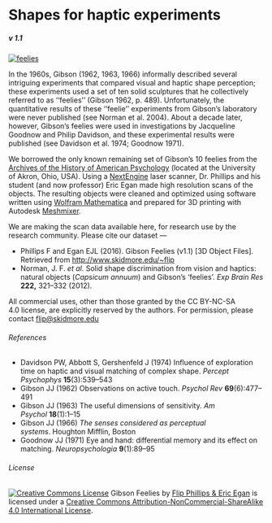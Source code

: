 # Shapes for haptic experiments
##### v 1.1

[![feelies](https://academics.skidmore.edu/blogs/flip/files/2016/09/feelies.png)](https://academics.skidmore.edu/blogs/flip/files/2016/09/feelies.png) 

In the 1960s, Gibson (1962, 1963, 1966) informally described several intriguing experiments that compared visual and haptic shape perception; these experiments used a set of ten solid sculptures that he collectively referred to as ‘‘feelies’’ (Gibson 1962, p. 489). Unfortunately, the quantitative results of these ‘‘feelie’’ experiments from Gibson’s laboratory were never published (see Norman et al. 2004). About a decade later, however, Gibson’s feelies were used in investigations by Jacqueline Goodnow and Philip Davidson, and these experimental results were published (see Davidson et al. 1974; Goodnow 1971).

We borrowed the only known remaining set of Gibson’s 10 feelies from the [Archives of the History of American Psychology](http://www.uakron.edu/chp/) (located at the University of Akron, Ohio, USA). Using a [NextEngine](https://www.nextengine.com) laser scanner, Dr. Phillips and his student (and now professor) Eric Egan made high resolution scans of the objects. The resulting objects were cleaned and optimized using software written using [Wolfram Mathematica](http://wolfram.com) and prepared for 3D printing with Autodesk [Meshmixer](http://www.meshmixer.com).

We are making the scan data available here, for research use by the research community. Please cite our dataset —

*   Phillips F and Egan EJL (2016). Gibson Feelies (v1.1) [3D Object Files]. Retrieved from http://www.skidmore.edu/~flip
*   Norman, J. F. _et al._ Solid shape discrimination from vision and haptics: natural objects (_Capsicum annuum_) and Gibson’s ‘feelies’. _Exp Brain Res_ **222,** 321–332 (2012).

All commercial uses, other than those granted by the CC BY-NC-SA 4.0 license, are explicitly reserved by the authors. For permission, please contact flip@skidmore.edu

###### References

*   Davidson PW, Abbott S, Gershenfeld J (1974) Influence of exploration time on haptic and visual matching of complex shape. _Percept Psychophys_ **15**(3):539–543
*   Gibson JJ (1962) Observations on active touch. _Psychol Rev_ **69**(6):477–491
*   Gibson JJ (1963) The useful dimensions of sensitivity. _Am Psychol_ **18**(1):1–15
*   Gibson JJ (1966) _The senses considered as perceptual systems_. Houghton Mifflin, Boston
*   Goodnow JJ (1971) Eye and hand: differential memory and its effect on matching. _Neuropsychologia_ **9**(1):89–95

###### License

[![Creative Commons License](https://i.creativecommons.org/l/by-nc-sa/4.0/88x31.png)](http://creativecommons.org/licenses/by-nc-sa/4.0/) Gibson Feelies by [Flip Phillips & Eric Egan](http://www.skidmore.edu/~flip) is licensed under a [Creative Commons Attribution-NonCommercial-ShareAlike 4.0 International License](http://creativecommons.org/licenses/by-nc-sa/4.0/).
